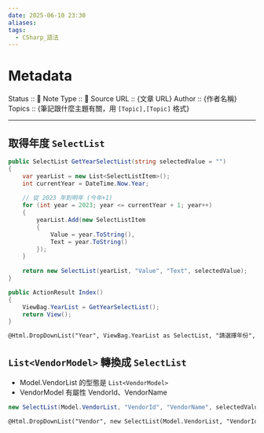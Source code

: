 ```yaml
---
date: 2025-06-10 23:30
aliases: 
tags:
  - CSharp_語法
---
```


# Metadata
Status :: 🌱
Note Type :: 📰
Source URL :: {文章 URL}
Author :: {作者名稱}
Topics :: {筆記跟什麼主題有關，用 `[Topic],[Topic]` 格式}

---

## 取得年度 `SelectList`

```csharp
public SelectList GetYearSelectList(string selectedValue = "")
{
    var yearList = new List<SelectListItem>();
    int currentYear = DateTime.Now.Year;
    
    // 從 2023 年到明年 (今年+1)
    for (int year = 2023; year <= currentYear + 1; year++)
    {
        yearList.Add(new SelectListItem
        {
            Value = year.ToString(),
            Text = year.ToString()
        });
    }
    
    return new SelectList(yearList, "Value", "Text", selectedValue);
}
```

```csharp
public ActionResult Index()
{
    ViewBag.YearList = GetYearSelectList();
    return View();
}
```

```html
@Html.DropDownList("Year", ViewBag.YearList as SelectList, "請選擇年份", new { @class = "form-control" })
```

## `List<VendorModel>` 轉換成 `SelectList`

- Model.VendorList 的型態是 `List<VendorModel>`
- VendorModel 有屬性 VendorId、VendorName

```csharp
new SelectList(Model.VendorList, "VendorId", "VendorName", selectedValue);
```

```html
@Html.DropDownList("Vendor", new SelectList(Model.VendorList, "VendorId", "VendorName"), "請選擇廠商", new { @class = "form-control" })
```
